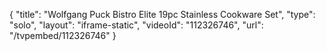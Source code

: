 {
    "title": "Wolfgang Puck Bistro Elite 19pc Stainless Cookware Set",
    "type": "solo",
    "layout": "iframe-static",
    "videoId": "112326746",
    "url": "\/tvpembed\/112326746"
}